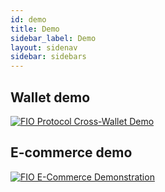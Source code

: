 ```yaml
---
id: demo
title: Demo
sidebar_label: Demo
layout: sidenav
sidebar: sidebars
---
```


## Wallet demo

[![FIO Protocol Cross-Wallet Demo](http://img.youtube.com/vi/I5BAj7gjUBA/0.jpg)](https://www.youtube.com/watch?v=I5BAj7gjUBA&feature=emb_logo "FIO Protocol Cross-Wallet Demo")


## E-commerce demo

[![FIO E-Commerce Demonstration](http://img.youtube.com/vi/GHSaikgL3O8/0.jpg)](https://www.youtube.com/watch?v=GHSaikgL3O8&feature=emb_logo "FIO E-Commerce Demonstration")



